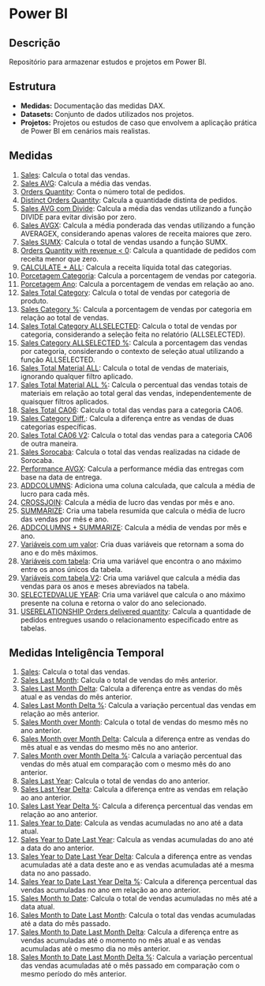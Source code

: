 # Power BI

## Descrição
Repositório para armazenar estudos e projetos em Power BI.

## Estrutura
- **Medidas:** Documentação das medidas DAX.
- **Datasets:** Conjunto de dados utilizados nos projetos.
- **Projetos:** Projetos ou estudos de caso que envolvem a aplicação prática de Power BI em cenários mais realistas.

## Medidas
1. [Sales](Medidas/01%20Sales.md): Calcula o total das vendas.
2. [Sales AVG](Medidas/02%20Sales%20AVG.md): Calcula a média das vendas.
3. [Orders Quantity](Medidas/03%20Orders%20Quantity.md): Conta o número total de pedidos.
4. [Distinct Orders Quantity](Medidas/04%20Distinct%20Orders%20Quantity.md): Calcula a quantidade distinta de pedidos.
5. [Sales AVG com Divide](Medidas/05%20Sales%20AVG%20com%20Divide.md): Calcula a média das vendas utilizando a função DIVIDE para evitar divisão por zero.
6. [Sales AVGX](Medidas/06%20Sales%20AVGX.md): Calcula a média ponderada das vendas utilizando a função AVERAGEX, considerando apenas valores de receita maiores que zero.
7. [Sales SUMX](Medidas/07%20Sales%20SUMX.md): Calcula o total de vendas usando a função SUMX.
8. [Orders Quantity with revenue < 0](Medidas/08%20Orders%20Quantity%20with%20revenue%20<%200.md): Calcula a quantidade de pedidos com receita menor que zero.
9. [CALCULATE + ALL](Medidas/09%20CALCULATE%20%2B%20ALL.md): Calcula a receita líquida total das categorias.
10. [Porcetagem Categoria](Medidas/10%20Porcetagem%20Categoria.md): Calcula a porcentagem de vendas por categoria.
11. [Porcetagem Ano](Medidas/11%20Porcentagem%20Ano.md): Calcula a porcentagem de vendas em relação ao ano.
12. [Sales Total Category](Medidas/12%20Sales%20Total%20Category.md): Calcula o total de vendas por categoria de produto.
13. [Sales Category %](Medidas/13%20Sales%20Category%20%25.md): Calcula a porcentagem de vendas por categoria em relação ao total de vendas.
14. [Sales Total Category ALLSELECTED](Medidas/14%20Sales%20Total%20Category%20ALLSELECTED.md): Calcula o total de vendas por categoria, considerando a seleção feita no relatório (ALLSELECTED).
15. [Sales Category ALLSELECTED %](Medidas/15%20Sales%20Category%20ALLSELECTED%20%25.md): Calcula a porcentagem das vendas por categoria, considerando o contexto de seleção atual utilizando a função ALLSELECTED.
16. [Sales Total Material ALL](Medidas/16%20Sales%20Total%20Material%20ALL.md): Calcula o total de vendas de materiais, ignorando qualquer filtro aplicado.
17. [Sales Total Material ALL %](Medidas/17%20Sales%20Total%20Material%20ALL%20%25.md): Calcula o percentual das vendas totais de materiais em relação ao total geral das vendas, independentemente de quaisquer filtros aplicados.
18. [Sales Total CA06](Medidas/18%20Sales%20Total%20CA06.md): Calcula o total das vendas para a categoria CA06.
19. [Sales Category Diff.](Medidas/19%20Sales%20Category%20Diff.md): Calcula a diferença entre as vendas de duas categorias específicas.
20. [Sales Total CA06 V2](Medidas/20%20Sales%20Total%20CA06%20V2.md): Calcula o total das vendas para a categoria CA06 de outra maneira.
21. [Sales Sorocaba](Medidas/21%20Sales%20Sorocaba.md): Calcula o total das vendas realizadas na cidade de Sorocaba.
22. [Performance AVGX](Medidas/22%20Performance%20AVGX.md): Calcula a performance média das entregas com base na data de entrega.
23. [ADDCOLUMNS](Medidas/23%20ADDCOLUMNS.md): Adiciona uma coluna calculada, que calcula a média de lucro para cada mês.
24. [CROSSJOIN](Medidas/24%20CROSSJOIN.md): Calcula a média de lucro das vendas por mês e ano.
25. [SUMMARIZE](Medidas/25%20SUMMARIZE.md): Cria uma tabela resumida que calcula o média de lucro das vendas por mês e ano.
26. [ADDCOLUMNS + SUMMARIZE](Medidas/26%20ADDCOLUMNS%20%2B%20SUMMARIZE.md): Calcula a média de vendas por mês e ano.
27. [Variáveis com um valor](Medidas/27%20Variáveis%20com%20um%20valor.md): Cria duas variáveis que retornam a soma do ano e do mês máximos.
28. [Variáveis com tabela](Medidas/28%20Variáveis%20com%20tabela.md): Cria uma variável que encontra o ano máximo entre os anos únicos da tabela.
29. [Variáveis com tabela V2](Medidas/29%20Variáveis%20com%20tabela%20V2.md): Cria uma variável que calcula a média das vendas para os anos e meses abreviados na tabela.
30. [SELECTEDVALUE YEAR](Medidas/30%20SELECTEDVALUE%20YEAR.md): Cria uma variável que calcula o ano máximo presente na coluna e retorna o valor do ano selecionado.
31. [USERELATIONSHIP Orders delivered quantity](Medidas/31%20USERELATIONSHIP%20Orders%20delivered%20quantity.md): Calcula a quantidade de pedidos entregues usando o relacionamento especificado entre as tabelas.

## Medidas Inteligência Temporal
1. [Sales](Medidas%20Inteligência%20Temporal/01%20Sales.md): Calcula o total das vendas.
2. [Sales Last Month](Medidas%20Inteligência%20Temporal/02%20Sales%20Last%20Month.md): Calcula o total de vendas do mês anterior.
3. [Sales Last Month Delta](Medidas%20Inteligência%20Temporal/03%20Sales%20Last%20Month%20Delta.md): Calcula a diferença entre as vendas do mês atual e as vendas do mês anterior.
4. [Sales Last Month Delta %](Medidas%20Inteligência%20Temporal/04%20Sales%20Last%20Month%20Delta%20%25.md): Calcula a variação percentual das vendas em relação ao mês anterior.
5. [Sales Month over Month](Medidas%20Inteligência%20Temporal/05%20Sales%20Month%20over%20Month.md): Calcula o total de vendas do mesmo mês no ano anterior.
6. [Sales Month over Month Delta](Medidas%20Inteligência%20Temporal/06%20Sales%20Month%20over%20Month%20Delta.md): Calcula a diferença entre as vendas do mês atual e as vendas do mesmo mês no ano anterior.
7. [Sales Month over Month Delta %](Medidas%20Inteligência%20Temporal/07%20Sales%20Month%20over%20Month%20Delta%20%25.md): Calcula a variação percentual das vendas do mês atual em comparação com o mesmo mês do ano anterior.
8. [Sales Last Year](Medidas%20Inteligência%20Temporal/08%20Sales%20Last%20Year.md): Calcula o total de vendas do ano anterior.
9. [Sales Last Year Delta](Medidas%20Inteligência%20Temporal/09%20Sales%20Last%20Year%20Delta.md): Calcula a diferença entre as vendas em relação ao ano anterior.
10. [Sales Last Year Delta %](Medidas%20Inteligência%20Temporal/10%20Sales%20Last%20Year%20Delta%20%25.md): Calcula a diferença percentual das vendas em relação ao ano anterior.
11. [Sales Year to Date](Medidas%20Inteligência%20Temporal/11%20Sales%20Year%20to%20Date.md): Calcula as vendas acumuladas no ano até a data atual.
12. [Sales Year to Date Last Year](Medidas%20Inteligência%20Temporal/12%20Sales%20Year%20to%20Date%20Last%20Year.md): Calcula as vendas acumuladas do ano até a data do ano anterior.
13. [Sales Year to Date Last Year Delta](Medidas%20Inteligência%20Temporal/13%20Sales%20Year%20to%20Date%20Last%20Year%20Delta.md): Calcula a diferença entre as vendas acumuladas até a data deste ano e as vendas acumuladas até a mesma data no ano passado.
14. [Sales Year to Date Last Year Delta %](Medidas%20Inteligência%20Temporal/14%20Sales%20Year%20to%20Date%20Last%20Year%20Delta%20%25.md): Calcula a diferença percentual das vendas acumuladas no ano em relação ao ano anterior.
15. [Sales Month to Date](Medidas%20Inteligência%20Temporal/15%20Sales%20Month%20to%20Date.md): Calcula o total de vendas acumuladas no mês até a data atual.
16. [Sales Month to Date Last Month](Medidas%20Inteligência%20Temporal/16%20Sales%20Month%20to%20Date%20Last%20Month.md): Calcula o total das vendas acumuladas até a data do mês passado.
17. [Sales Month to Date Last Month Delta](Medidas%20Inteligência%20Temporal/17%20Sales%20Month%20to%20Date%20Last%20Month%20Delta.md): Calcula a diferença entre as vendas acumuladas até o momento no mês atual e as vendas acumuladas até o mesmo dia no mês anterior.
18. [Sales Month to Date Last Month Delta %](Medidas%20Inteligência%20Temporal/17%20Sales%20Month%20to%20Date%20Last%20Month%20Delta.md): Calcula a variação percentual das vendas acumuladas até o mês passado em comparação com o mesmo período do mês anterior.

